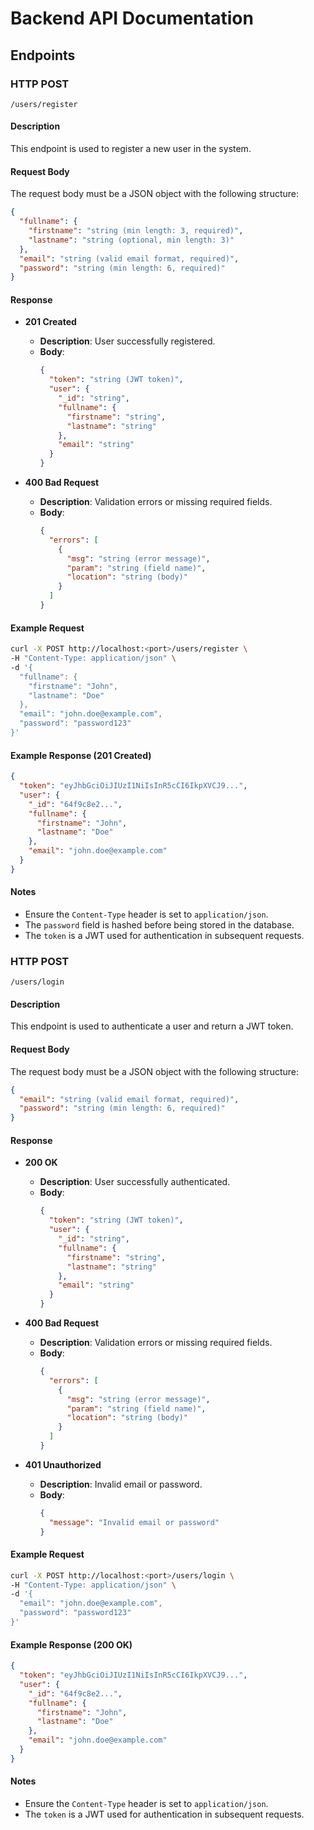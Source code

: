 # Backend API Documentation

## Endpoints

### HTTP POST

`/users/register`

#### Description

This endpoint is used to register a new user in the system.

#### Request Body

The request body must be a JSON object with the following structure:

```json
{
  "fullname": {
    "firstname": "string (min length: 3, required)",
    "lastname": "string (optional, min length: 3)"
  },
  "email": "string (valid email format, required)",
  "password": "string (min length: 6, required)"
}
```

#### Response

- **201 Created**

  - **Description**: User successfully registered.
  - **Body**:
    ```json
    {
      "token": "string (JWT token)",
      "user": {
        "_id": "string",
        "fullname": {
          "firstname": "string",
          "lastname": "string"
        },
        "email": "string"
      }
    }
    ```

- **400 Bad Request**
  - **Description**: Validation errors or missing required fields.
  - **Body**:
    ```json
    {
      "errors": [
        {
          "msg": "string (error message)",
          "param": "string (field name)",
          "location": "string (body)"
        }
      ]
    }
    ```

#### Example Request

```bash
curl -X POST http://localhost:<port>/users/register \
-H "Content-Type: application/json" \
-d '{
  "fullname": {
    "firstname": "John",
    "lastname": "Doe"
  },
  "email": "john.doe@example.com",
  "password": "password123"
}'
```

#### Example Response (201 Created)

```json
{
  "token": "eyJhbGciOiJIUzI1NiIsInR5cCI6IkpXVCJ9...",
  "user": {
    "_id": "64f9c8e2...",
    "fullname": {
      "firstname": "John",
      "lastname": "Doe"
    },
    "email": "john.doe@example.com"
  }
}
```

#### Notes

- Ensure the `Content-Type` header is set to `application/json`.
- The `password` field is hashed before being stored in the database.
- The `token` is a JWT used for authentication in subsequent requests.

### HTTP POST

`/users/login`

#### Description

This endpoint is used to authenticate a user and return a JWT token.

#### Request Body

The request body must be a JSON object with the following structure:

```json
{
  "email": "string (valid email format, required)",
  "password": "string (min length: 6, required)"
}
```

#### Response

- **200 OK**

  - **Description**: User successfully authenticated.
  - **Body**:
    ```json
    {
      "token": "string (JWT token)",
      "user": {
        "_id": "string",
        "fullname": {
          "firstname": "string",
          "lastname": "string"
        },
        "email": "string"
      }
    }
    ```

- **400 Bad Request**
  - **Description**: Validation errors or missing required fields.
  - **Body**:
    ```json
    {
      "errors": [
        {
          "msg": "string (error message)",
          "param": "string (field name)",
          "location": "string (body)"
        }
      ]
    }
    ```

- **401 Unauthorized**
  - **Description**: Invalid email or password.
  - **Body**:
    ```json
    {
      "message": "Invalid email or password"
    }
    ```

#### Example Request

```bash
curl -X POST http://localhost:<port>/users/login \
-H "Content-Type: application/json" \
-d '{
  "email": "john.doe@example.com",
  "password": "password123"
}'
```

#### Example Response (200 OK)

```json
{
  "token": "eyJhbGciOiJIUzI1NiIsInR5cCI6IkpXVCJ9...",
  "user": {
    "_id": "64f9c8e2...",
    "fullname": {
      "firstname": "John",
      "lastname": "Doe"
    },
    "email": "john.doe@example.com"
  }
}
```

#### Notes

- Ensure the `Content-Type` header is set to `application/json`.
- The `token` is a JWT used for authentication in subsequent requests.
